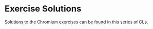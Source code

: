 # Exercise Solutions

Solutions to the Chromium exercises can be found in [this series of CLs][0].

[0]: https://chromium-review.googlesource.com/c/chromium/src/+/5096560
